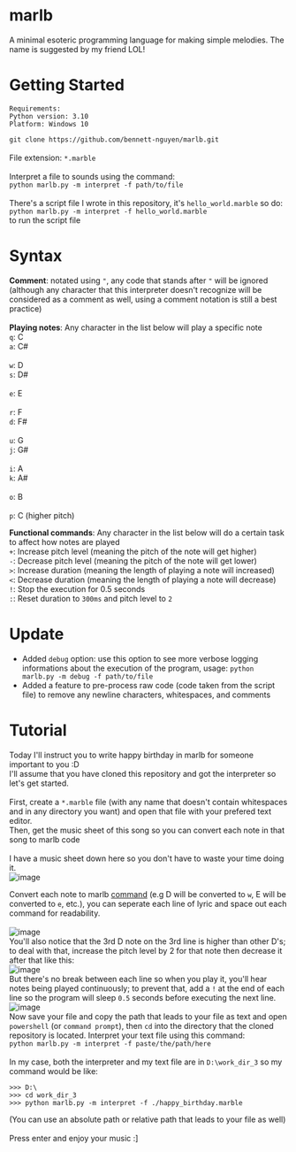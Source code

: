 # marlb
A minimal esoteric programming language for making simple melodies. The name is suggested by my friend LOL!

# Getting Started
```
Requirements:
Python version: 3.10
Platform: Windows 10
```
`git clone https://github.com/bennett-nguyen/marlb.git`
<br>
<br>
File extension: `*.marble`
<br>
<br>
Interpret a file to sounds using the command:
<br>
`python marlb.py -m interpret -f path/to/file`
<br>
<br>
There's a script file I wrote in this repository, it's `hello_world.marble` so do:
<br>
`python marlb.py -m interpret -f hello_world.marble`
<br>to run the script file

# Syntax
**Comment**: notated using `"`, any code that stands after `"` will be ignored (although any character that this interpreter doesn't recognize will be considered as a comment as well, using a comment notation is still a best practice)
<br><br>
**Playing notes**:
Any character in the list below will play a specific note
<br>
`q`: C
<br>
`a`: C#
<br>
<br>
`w`: D
<br>
`s`: D#
<br>
<br>
`e`: E
<br>
<br>
`r`: F
<br>
`d`: F#
<br>
<br>
`u`: G
<br>
`j`: G#
<br>
<br>
`i`: A
<br>
`k`: A#
<br>
<br>
`o`: B
<br>
<br>
`p`: C (higher pitch)

**Functional commands**:
Any character in the list below will do a certain task to affect how notes are played
<br>
`+`: Increase pitch level (meaning the pitch of the note will get higher)
<br>
`-`: Decrease pitch level (meaning the pitch of the note will get lower)
<br>
`>`: Increase duration (meaning the length of playing a note will increased)
<br>
`<`: Decrease duration (meaning the length of playing a note will decrease)
<br>
`!`: Stop the execution for 0.5 seconds
<br>
`:`: Reset duration to `300ms` and pitch level to `2`
# Update
- Added `debug` option: use this option to see more verbose logging informations about the execution of the program, usage: `python marlb.py -m debug -f path/to/file`
- Added a feature to pre-process raw code (code taken from the script file) to remove any newline characters, whitespaces, and comments


# Tutorial
Today I'll instruct you to write happy birthday in marlb for someone important to you :D
<br>
I'll assume that you have cloned this repository and got the interpreter so let's get started.
<br>
<br>
First, create a `*.marble` file (with any name that doesn't contain whitespaces and in any directory you want) and open that file with your prefered text editor.
<br>
Then, get the music sheet of this song so you can convert each note in that song to marlb code<br>
<br>
I have a music sheet down here so you don't have to waste your time doing it.
<br>
![image](https://user-images.githubusercontent.com/83117848/146189003-d1b1dac5-d673-43ff-a517-13e5975f21ee.png)

Convert each note to marlb [command](https://github.com/bennett-nguyen/marlb#syntax) (e.g D will be converted to `w`, E will be converted to `e`, etc.), you can seperate each line of lyric and space out each command for readability.
<br>
<br>
![image](https://user-images.githubusercontent.com/83117848/146194381-b44b5e80-d544-4b97-99f6-5cd48bc3c037.png)
<br>
You'll also notice that the 3rd D note on the 3rd line is higher than other D's; to deal with that, increase the pitch level by 2 for that note then decrease it after that like this:
<br>
![image](https://user-images.githubusercontent.com/83117848/146194988-243c9a19-5add-41bb-ba16-bd0c54bfb2da.png)
<br>
But there's no break between each line so when you play it, you'll hear notes being played continuously; to prevent that, add a `!` at the end of each line so the program will sleep `0.5` seconds before executing the next line.
<br>
![image](https://user-images.githubusercontent.com/83117848/146197160-855f5577-ef45-4f87-ae49-e38678258c23.png)
<br>
Now save your file and copy the path that leads to your file as text and open `powershell` (or `command prompt`), then `cd` into the directory that the cloned repository is located. Interpret your text file using this command:
<br>
`python marlb.py -m interpret -f paste/the/path/here` 
<br>
<br>
In my case, both the interpreter and my text file are in `D:\work_dir_3` so my command would be like:
<br>
```
>>> D:\
>>> cd work_dir_3
>>> python marlb.py -m interpret -f ./happy_birthday.marble
```
(You can use an absolute path or relative path that leads to your file as well)
<br>
<br>
Press enter and enjoy your music :]
